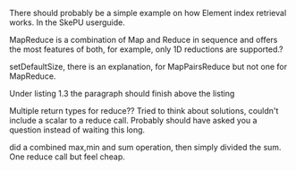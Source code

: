 There should probably be a simple example on how Element index retrieval works. In the SkePU userguide.

MapReduce is a combination of Map and Reduce in sequence and offers the most features of both, for example, only 1D reductions are supported.?

setDefaultSize, there is an explanation, for MapPairsReduce but not one for MapReduce.

Under listing 1.3 the paragraph should finish above the listing

Multiple return types for reduce??
Tried to think about solutions, couldn't include a scalar to a reduce call. Probably should have asked you a question instead of waiting this long.

did a combined max,min and sum operation, then simply divided the sum. One reduce call but feel cheap.